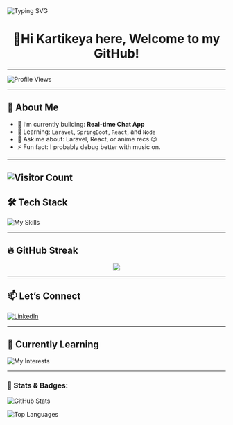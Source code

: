 <!-- Banner -->


<img src="https://readme-typing-svg.demolab.com?font=Fira+Code&size=24&pause=1000&color=7F52FF&center=true&vCenter=true&width=440&lines=Hey+there!+I'm+Kartik+%F0%9F%91%8B;Full-stack+developer;Loves+real-time+apps+%E2%9C%A8;Always+learning+new+things" alt="Typing SVG" />

<h1 align="center">👋Hi Kartikeya here, Welcome to my GitHub!</h1>

---

![Profile Views](https://komarev.com/ghpvc/?username=Kartikeya2709&color=blue&style=flat-square)

---


## 🧠 About Me

- 🔭 I’m currently building: **Real-time Chat App**
- 🌱 Learning: `Laravel`, `SpringBoot`, `React`, and `Node`
- 💬 Ask me about: Laravel, React, or anime recs 😉
- ⚡ Fun fact: I probably debug better with music on.

---
![Visitor Count](https://visitor-badge.laobi.icu/badge?page_id=kartikeya2709.github-profile)
---

## 🛠️ Tech Stack

![My Skills](https://skillicons.dev/icons?i=laravel,php,react,js,html,css,tailwind,git,vscode,mysql)

---


## 🔥 GitHub Streak

<p align="center">
  <img src="https://github-readme-streak-stats.herokuapp.com/?user=Kartikeya2709&theme=radical" />
</p>

---

## 📫 Let’s Connect

[![LinkedIn](https://img.shields.io/badge/-LinkedIn-0077B5?style=flat-square&logo=Linkedin&logoColor=white&link=https://linkedin.com/in/kartikeyasharma2709)](https://www.linkedin.com/in/kartikeyasharma2709/)

---


## 🧠 Currently Learning

![My Interests](https://img.shields.io/badge/now%20learning-Next.js%20%26%20Redis-brightgreen?style=for-the-badge&logo=next.js)

---
### 🌟 Stats & Badges:

![GitHub Stats](https://github-readme-stats.vercel.app/api?username=kartikeya2709&show_icons=true&hide_title=true&count_private=true&hide=prs&theme=radical)

![Top Languages](https://github-readme-stats.vercel.app/api/top-langs/?username=kartikeya2709&layout=compact&theme=radical)




<!-- Add GitHub contribution graph -->


